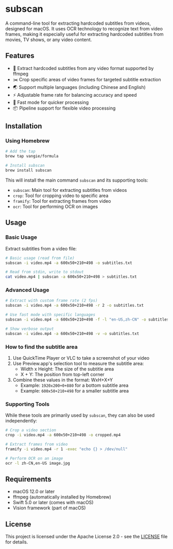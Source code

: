 # subscan

A command-line tool for extracting hardcoded subtitles from videos, designed for macOS. It uses OCR technology to recognize text from video frames, making it especially useful for extracting hardcoded subtitles from movies, TV shows, or any video content.

## Features

- 🎯 Extract hardcoded subtitles from any video format supported by ffmpeg
- ✂️ Crop specific areas of video frames for targeted subtitle extraction
- 🌏 Support multiple languages (including Chinese and English)
- ⚡️ Adjustable frame rate for balancing accuracy and speed
- 🚀 Fast mode for quicker processing
- 📦 Pipeline support for flexible video processing

## Installation

### Using Homebrew

```bash
# Add the tap
brew tap vangie/formula

# Install subscan
brew install subscan
```

This will install the main command `subscan` and its supporting tools:

- `subscan`: Main tool for extracting subtitles from videos
- `crop`: Tool for cropping video to specific area
- `framify`: Tool for extracting frames from video
- `ocr`: Tool for performing OCR on images

## Usage

### Basic Usage

Extract subtitles from a video file:

```bash
# Basic usage (read from file)
subscan -i video.mp4 -a 600x50+210+498 -o subtitles.txt

# Read from stdin, write to stdout
cat video.mp4 | subscan -a 600x50+210+498 > subtitles.txt
```

### Advanced Usage

```bash
# Extract with custom frame rate (2 fps)
subscan -i video.mp4 -a 600x50+210+498 -r 2 -o subtitles.txt

# Use fast mode with specific languages
subscan -i video.mp4 -a 600x50+210+498 -f -l "en-US,zh-CN" -o subtitles.txt

# Show verbose output
subscan -i video.mp4 -a 600x50+210+498 -v -o subtitles.txt
```

### How to find the subtitle area

1. Use QuickTime Player or VLC to take a screenshot of your video
2. Use Preview.app's selection tool to measure the subtitle area:
   - Width x Height: The size of the subtitle area
   - X + Y: The position from top-left corner
3. Combine these values in the format: WxH+X+Y
   - Example: `1920x200+0+880` for a bottom subtitle area
   - Example: `600x50+210+498` for a smaller subtitle area

### Supporting Tools

While these tools are primarily used by `subscan`, they can also be used independently:

```bash
# Crop a video section
crop -i video.mp4 -a 600x50+210+498 -o cropped.mp4

# Extract frames from video
framify -i video.mp4 -r 1 -exec "echo {} > /dev/null"

# Perform OCR on an image
ocr -l zh-CN,en-US image.jpg
```

## Requirements

- macOS 12.0 or later
- ffmpeg (automatically installed by Homebrew)
- Swift 5.0 or later (comes with macOS)
- Vision framework (part of macOS)

## License

This project is licensed under the Apache License 2.0 - see the [LICENSE](LICENSE) file for details.

